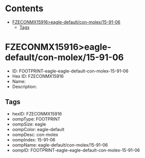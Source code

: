 



Contents
========

* [FZECONMX15916>eagle-default/con-molex/15-91-06](#fzeconmx15916eagle-defaultcon-molex15-91-06)
	* [Tags](#tags)

# FZECONMX15916>eagle-default/con-molex/15-91-06

- ID: FOOTPRINT-eagle-eagle-default-con-molex-15-91-06
- Hex ID: FZECONMX15916
- Name: 
- Description: 

## Tags

- hexID: FZECONMX15916
- oompType: FOOTPRINT
- oompSize: eagle
- oompColor: eagle-default
- oompDesc: con-molex
- oompIndex: 15-91-06
- oompName: eagle-default/con-molex/15-91-06
- oompID: FOOTPRINT-eagle-eagle-default-con-molex-15-91-06
